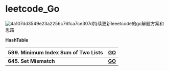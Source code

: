 # leetcode_Go
![4a107dd3549e23a2256c76fca7ce307d](https://tva1.sinaimg.cn/large/00831rSTgy1gdemdudz1dj30u00bbq36.jpg)持续更新leeetcode的go解题方案和思路

**HashTable**

| 599. Minimum Index Sum of Two Lists | [GO](https://github.com/LZH139/leetcode_Go/blob/master/note/HashTable/599.%20Minimum%20Index%20Sum%20of%20Two%20Lists.md) |
| ----------------------------------- | ------------------------------------------------------------ |
| **645. Set Mismatch**               | **[GO](https://github.com/LZH139/leetcode_Go/blob/master/note/HashTable/645.%20Set%20Mismatch.md)** |

